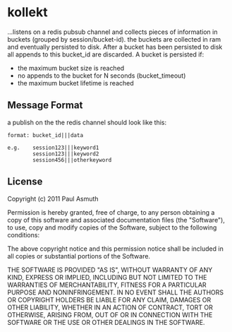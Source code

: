 kollekt
=======

...listens on a redis pubsub channel and collects pieces of information in buckets (grouped by session/bucket-id). 
the buckets are collected in ram and eventually persisted to disk. After a bucket has been persisted to disk all 
appends to this bucket_id are discarded. A bucket is persisted if:
  
  + the maximum bucket size is reached 
  + no appends to the bucket for N seconds (bucket_timeout)
  + the maximum bucket lifetime is reached


Message Format
--------------

a publish on the the redis channel should look like this:

    format: bucket_id|||data

    e.g.    session123|||keyword1
            session123|||keyword2
            session456|||otherkeyword


License
-------

Copyright (c) 2011 Paul Asmuth

Permission is hereby granted, free of charge, to any person obtaining
a copy of this software and associated documentation files (the
"Software"), to use, copy and modify copies of the Software, subject 
to the following conditions:

The above copyright notice and this permission notice shall be
included in all copies or substantial portions of the Software.

THE SOFTWARE IS PROVIDED "AS IS", WITHOUT WARRANTY OF ANY KIND,
EXPRESS OR IMPLIED, INCLUDING BUT NOT LIMITED TO THE WARRANTIES OF
MERCHANTABILITY, FITNESS FOR A PARTICULAR PURPOSE AND
NONINFRINGEMENT. IN NO EVENT SHALL THE AUTHORS OR COPYRIGHT HOLDERS BE
LIABLE FOR ANY CLAIM, DAMAGES OR OTHER LIABILITY, WHETHER IN AN ACTION
OF CONTRACT, TORT OR OTHERWISE, ARISING FROM, OUT OF OR IN CONNECTION
WITH THE SOFTWARE OR THE USE OR OTHER DEALINGS IN THE SOFTWARE.
